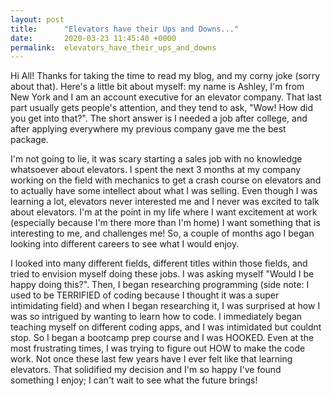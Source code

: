 ```yaml
---
layout: post
title:      "Elevators have their Ups and Downs..."
date:       2020-03-23 11:45:40 +0000
permalink:  elevators_have_their_ups_and_downs
---
```



Hi All! Thanks for taking the time to read my blog, and my corny joke (sorry about that). Here's a little bit about myself: my name is  Ashley, I'm from New York and I  am an account executive for an elevator company. That last part usually gets people's attention, and they tend to ask, "Wow! How did you get into that?". The short answer is I needed a job after college, and after applying everywhere my previous  company gave me the best package. 

I'm not going to lie, it was scary starting a sales job with no knowledge whatsoever about elevators.  I spent the next 3 months at my company working on the field with mechanics to get a crash course on elevators and to actually  have some intellect about what I was selling. Even though I was learning a lot, elevators never interested me and I never was excited to talk about elevators. I'm at the point in my life where I want excitement at work (especially because I'm  there more than I'm home) I want something that is interesting to me, and challenges me! So, a couple of months ago I began looking into different careers to see what I would enjoy.

I looked into many different fields, different titles within those fields, and tried to envision myself doing these jobs. I was asking myself "Would I be happy doing this?". Then, I began researching programming  (side note: I used to be TERRIFIED of coding because I thought it was a super intimidating field) and when I began researching it, I was surprised at how I was so  intrigued by wanting  to learn how to code. I immediately began teaching myself on different coding apps,  and I was intimidated but couldnt stop. So I began a bootcamp prep course and I was HOOKED. Even at the most frustrating times, I was trying to figure out HOW to make the code work. Not once these last few years have I ever felt like that  learning elevators. That solidified my decision and I'm so happy I've found something I enjoy; I can't wait to see what the future brings!

